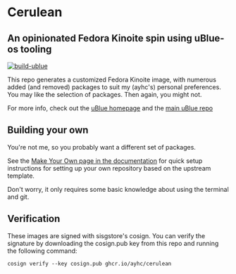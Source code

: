 # Cerulean
## An opinionated Fedora Kinoite spin using uBlue-os tooling

[![build-ublue](https://github.com/ayhc/cerulean/actions/workflows/build.yml/badge.svg)](https://github.com/ayhc/cerulean/actions/workflows/build.yml)

This repo generates a customized Fedora Kinoite image, with numerous added (and removed) packages to suit my (ayhc's) personal preferences. You may like the selection of packages. Then again, you might not.

For more info, check out the [uBlue homepage](https://ublue.it/) and the [main uBlue repo](https://github.com/ublue-os/main/)

## Building your own

You're not me, so you probably want a different set of packages.

See the [Make Your Own page in the documentation](https://ublue.it/making-your-own/) for quick setup instructions for setting up your own repository based on the upstream template.

Don't worry, it only requires some basic knowledge about using the terminal and git.

## Verification

These images are signed with sisgstore's cosign. You can verify the signature by downloading the cosign.pub key from this repo and running the following command:

    cosign verify --key cosign.pub ghcr.io/ayhc/cerulean

